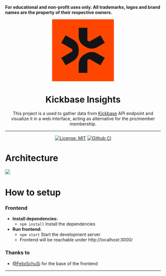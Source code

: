 **For educational and non-profit uses only. All trademarks, logos and brand names are the property of their respective owners.**

<div align="center">
  <a href="https://de.kickbase.com/"><img width="200" alt="Logo" src="logo/kickbase.jpg"></a>
  <br>
  <h1>Kickbase Insights</h1>
  This project is a used to gather data from <a href="https://www.kickbase.com/">Kickbase</a> API endpoint and visualize it in a web interface, acting as alternative for the pro/member membership.

  ---

  <!-- Placeholder for badges -->
[![License: MIT](https://img.shields.io/badge/License-MIT-yellow.svg)](https://opensource.org/licenses/MIT) 
[![Github CI](https://github.com/senoramarillo/kickbase-information/actions/workflows/workflow.yml/badge.svg)](https://github.com/senoramarillo/kickbase-information/actions/workflows/workflow.yml)
</div>

# Architecture
<img src="https://i.imgur.com/duxHrWk.png" width="800px" />

# How to setup

### Frontend
- **Install dependencies:**
    - `npm install` Install the dependencies
- **Run frontend:**
    - `npm start` Start the development server
    - Frontend will be reachable under http://localhost:3000/

### Thanks to
- [@FelixSchuSi](https://github.com/FelixSchuSi) for the base of the frontend

---

